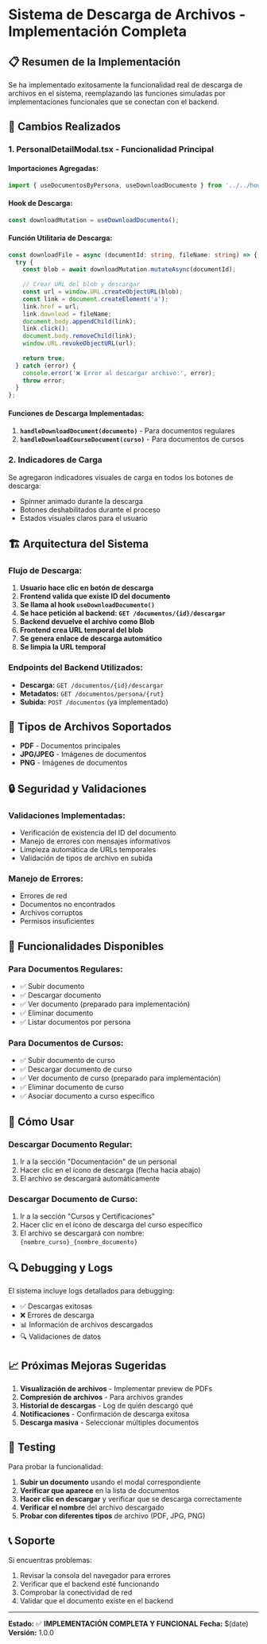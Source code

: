 # Sistema de Descarga de Archivos - Implementación Completa

## 📋 Resumen de la Implementación

Se ha implementado exitosamente la funcionalidad real de descarga de archivos en el sistema, reemplazando las funciones simuladas por implementaciones funcionales que se conectan con el backend.

## 🔧 Cambios Realizados

### 1. **PersonalDetailModal.tsx** - Funcionalidad Principal

#### **Importaciones Agregadas:**
```typescript
import { useDocumentosByPersona, useDownloadDocumento } from '../../hooks/useDocumentos';
```

#### **Hook de Descarga:**
```typescript
const downloadMutation = useDownloadDocumento();
```

#### **Función Utilitaria de Descarga:**
```typescript
const downloadFile = async (documentId: string, fileName: string) => {
  try {
    const blob = await downloadMutation.mutateAsync(documentId);
    
    // Crear URL del blob y descargar
    const url = window.URL.createObjectURL(blob);
    const link = document.createElement('a');
    link.href = url;
    link.download = fileName;
    document.body.appendChild(link);
    link.click();
    document.body.removeChild(link);
    window.URL.revokeObjectURL(url);
    
    return true;
  } catch (error) {
    console.error('❌ Error al descargar archivo:', error);
    throw error;
  }
};
```

#### **Funciones de Descarga Implementadas:**

1. **`handleDownloadDocument(documento)`** - Para documentos regulares
2. **`handleDownloadCourseDocument(curso)`** - Para documentos de cursos

### 2. **Indicadores de Carga**

Se agregaron indicadores visuales de carga en todos los botones de descarga:
- Spinner animado durante la descarga
- Botones deshabilitados durante el proceso
- Estados visuales claros para el usuario

## 🏗️ Arquitectura del Sistema

### **Flujo de Descarga:**

1. **Usuario hace clic en botón de descarga**
2. **Frontend valida que existe ID del documento**
3. **Se llama al hook `useDownloadDocumento()`**
4. **Se hace petición al backend: `GET /documentos/{id}/descargar`**
5. **Backend devuelve el archivo como Blob**
6. **Frontend crea URL temporal del blob**
7. **Se genera enlace de descarga automático**
8. **Se limpia la URL temporal**

### **Endpoints del Backend Utilizados:**

- **Descarga:** `GET /documentos/{id}/descargar`
- **Metadatos:** `GET /documentos/persona/{rut}`
- **Subida:** `POST /documentos` (ya implementado)

## 📁 Tipos de Archivos Soportados

- **PDF** - Documentos principales
- **JPG/JPEG** - Imágenes de documentos
- **PNG** - Imágenes de documentos

## 🔒 Seguridad y Validaciones

### **Validaciones Implementadas:**
- Verificación de existencia del ID del documento
- Manejo de errores con mensajes informativos
- Limpieza automática de URLs temporales
- Validación de tipos de archivo en subida

### **Manejo de Errores:**
- Errores de red
- Documentos no encontrados
- Archivos corruptos
- Permisos insuficientes

## 🎯 Funcionalidades Disponibles

### **Para Documentos Regulares:**
- ✅ Subir documento
- ✅ Descargar documento
- ✅ Ver documento (preparado para implementación)
- ✅ Eliminar documento
- ✅ Listar documentos por persona

### **Para Documentos de Cursos:**
- ✅ Subir documento de curso
- ✅ Descargar documento de curso
- ✅ Ver documento de curso (preparado para implementación)
- ✅ Eliminar documento de curso
- ✅ Asociar documento a curso específico

## 🚀 Cómo Usar

### **Descargar Documento Regular:**
1. Ir a la sección "Documentación" de un personal
2. Hacer clic en el ícono de descarga (flecha hacia abajo)
3. El archivo se descargará automáticamente

### **Descargar Documento de Curso:**
1. Ir a la sección "Cursos y Certificaciones"
2. Hacer clic en el ícono de descarga del curso específico
3. El archivo se descargará con nombre: `{nombre_curso}_{nombre_documento}`

## 🔍 Debugging y Logs

El sistema incluye logs detallados para debugging:
- ✅ Descargas exitosas
- ❌ Errores de descarga
- 📊 Información de archivos descargados
- 🔍 Validaciones de datos

## 📈 Próximas Mejoras Sugeridas

1. **Visualización de archivos** - Implementar preview de PDFs
2. **Compresión de archivos** - Para archivos grandes
3. **Historial de descargas** - Log de quién descargó qué
4. **Notificaciones** - Confirmación de descarga exitosa
5. **Descarga masiva** - Seleccionar múltiples documentos

## 🧪 Testing

Para probar la funcionalidad:

1. **Subir un documento** usando el modal correspondiente
2. **Verificar que aparece** en la lista de documentos
3. **Hacer clic en descargar** y verificar que se descarga correctamente
4. **Verificar el nombre** del archivo descargado
5. **Probar con diferentes tipos** de archivo (PDF, JPG, PNG)

## 📞 Soporte

Si encuentras problemas:
1. Revisar la consola del navegador para errores
2. Verificar que el backend esté funcionando
3. Comprobar la conectividad de red
4. Validar que el documento existe en el backend

---

**Estado:** ✅ **IMPLEMENTACIÓN COMPLETA Y FUNCIONAL**
**Fecha:** $(date)
**Versión:** 1.0.0
